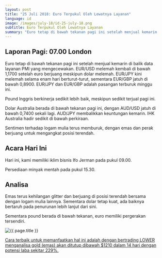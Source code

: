 ```yaml
---
layout: post
title: "25 Juli 2018: Euro Terpukul Oleh Lewatnya Layanan"
language: id
image: /images/july-18/id-25-july-18.png
subtitle: Euro Terpukul Oleh Lewatnya Layanan
summary: "Euro tetap di bawah tekanan pagi ini setelah menjual kemarin di balik data layanan PMI yang mengecewakan. EUR/USD melemah kembali di bawah 1,1700 setelah euro berjuang meskipun dolar melemah"
---
```

## Laporan Pagi: 07.00 London

Euro tetap di bawah tekanan pagi ini setelah menjual kemarin di balik data layanan PMI yang mengecewakan. EUR/USD melemah kembali di bawah 1,1700 setelah euro berjuang meskipun dolar melemah. EUR/JPY kini melemah selama enam hari berturut-turut, sementara EUR/GBP jatuh di bawah 0,8900. EUR/JPY dan EUR/GBP adalah pasangan terburuk minggu ini.

Pound Inggris berkinerja sedikit lebih baik, meskipun sedikit terjual pagi ini.

Dolar Australia berada di bawah tekanan pagi ini, dengan AUD/USD jatuh di bawah 0,7400 sekali lagi. AUD/JPY membalikkan keuntungan kemarin. IHK Australia hadir sedikit di bawah perkiraan.

Sentimen terhadap logam mulia terus memburuk, dengan emas dan perak berjuang untuk mengangkat posisi terendah.

## Acara Hari Ini

Hari ini, kami memiliki iklim bisnis Ifo Jerman pada pukul 09.00.

Persediaan minyak mentah pada pukul 15.30.

## Analisa

Emas terus kehilangan glitter dan berjuang di posisi terendah bersama dengan logam mulia lainnya. Sementara dolar tetap kuat, ada baiknya bertaruh pada penurunan lebih lanjut dari sini.

Sementara pound berada di bawah tekanan, euro memiliki pergerakan tersendiri.

<img src="{{ site.url }}/images/july-18/id-25-july-18.png" alt="{{ page.title }}" title="{{ page.title }}">

<a href="%LINK%%currency=USD&market=commodities&underlying=frxXAUUSD&formname=higherlower&duration_amount=14&duration_units=d&amount=10&amount_type=stake&expiry_type=duration&barrier=1210" target="_blank">Cara terbaik untuk memanfaatkan hal ini adalah dengan bertrading LOWER menganalisa gold (emas) akan ditutup dibawah $1210 dalam 14 hari dengan potensi laba sekitar 229%.</a>
